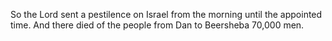 So the Lord sent a pestilence on Israel from the morning until the appointed time. And there died of the people from Dan to Beersheba 70,000 men.
